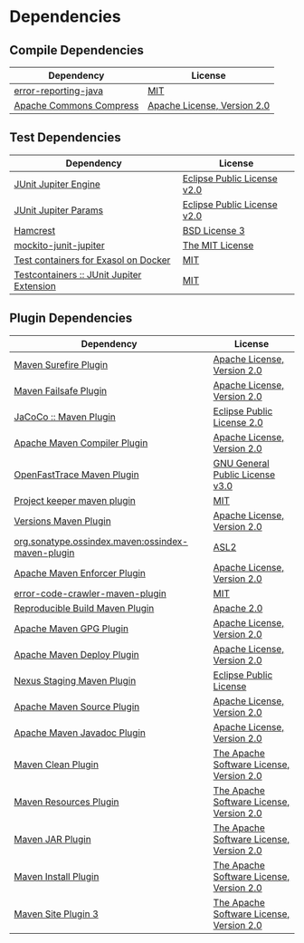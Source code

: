 <!-- @formatter:off -->
# Dependencies

## Compile Dependencies

| Dependency                   | License                          |
| ---------------------------- | -------------------------------- |
| [error-reporting-java][0]    | [MIT][1]                         |
| [Apache Commons Compress][2] | [Apache License, Version 2.0][3] |

## Test Dependencies

| Dependency                                      | License                          |
| ----------------------------------------------- | -------------------------------- |
| [JUnit Jupiter Engine][4]                       | [Eclipse Public License v2.0][5] |
| [JUnit Jupiter Params][4]                       | [Eclipse Public License v2.0][5] |
| [Hamcrest][8]                                   | [BSD License 3][9]               |
| [mockito-junit-jupiter][10]                     | [The MIT License][11]            |
| [Test containers for Exasol on Docker][12]      | [MIT][1]                         |
| [Testcontainers :: JUnit Jupiter Extension][14] | [MIT][15]                        |

## Plugin Dependencies

| Dependency                                              | License                                        |
| ------------------------------------------------------- | ---------------------------------------------- |
| [Maven Surefire Plugin][16]                             | [Apache License, Version 2.0][3]               |
| [Maven Failsafe Plugin][18]                             | [Apache License, Version 2.0][3]               |
| [JaCoCo :: Maven Plugin][20]                            | [Eclipse Public License 2.0][21]               |
| [Apache Maven Compiler Plugin][22]                      | [Apache License, Version 2.0][3]               |
| [OpenFastTrace Maven Plugin][24]                        | [GNU General Public License v3.0][25]          |
| [Project keeper maven plugin][26]                       | [MIT][1]                                       |
| [Versions Maven Plugin][28]                             | [Apache License, Version 2.0][3]               |
| [org.sonatype.ossindex.maven:ossindex-maven-plugin][30] | [ASL2][31]                                     |
| [Apache Maven Enforcer Plugin][32]                      | [Apache License, Version 2.0][3]               |
| [error-code-crawler-maven-plugin][34]                   | [MIT][1]                                       |
| [Reproducible Build Maven Plugin][36]                   | [Apache 2.0][31]                               |
| [Apache Maven GPG Plugin][38]                           | [Apache License, Version 2.0][31]              |
| [Apache Maven Deploy Plugin][40]                        | [Apache License, Version 2.0][3]               |
| [Nexus Staging Maven Plugin][42]                        | [Eclipse Public License][43]                   |
| [Apache Maven Source Plugin][44]                        | [Apache License, Version 2.0][3]               |
| [Apache Maven Javadoc Plugin][46]                       | [Apache License, Version 2.0][3]               |
| [Maven Clean Plugin][48]                                | [The Apache Software License, Version 2.0][31] |
| [Maven Resources Plugin][50]                            | [The Apache Software License, Version 2.0][31] |
| [Maven JAR Plugin][52]                                  | [The Apache Software License, Version 2.0][31] |
| [Maven Install Plugin][54]                              | [The Apache Software License, Version 2.0][31] |
| [Maven Site Plugin 3][56]                               | [The Apache Software License, Version 2.0][31] |

[20]: https://www.eclemma.org/jacoco/index.html
[26]: https://github.com/exasol/project-keeper-maven-plugin
[0]: https://github.com/exasol/error-reporting-java
[31]: http://www.apache.org/licenses/LICENSE-2.0.txt
[16]: https://maven.apache.org/surefire/maven-surefire-plugin/
[42]: http://www.sonatype.com/public-parent/nexus-maven-plugins/nexus-staging/nexus-staging-maven-plugin/
[48]: http://maven.apache.org/plugins/maven-clean-plugin/
[1]: https://opensource.org/licenses/MIT
[10]: https://github.com/mockito/mockito
[18]: https://maven.apache.org/surefire/maven-failsafe-plugin/
[2]: https://commons.apache.org/proper/commons-compress/
[28]: http://www.mojohaus.org/versions-maven-plugin/
[9]: http://opensource.org/licenses/BSD-3-Clause
[22]: https://maven.apache.org/plugins/maven-compiler-plugin/
[15]: http://opensource.org/licenses/MIT
[38]: http://maven.apache.org/plugins/maven-gpg-plugin/
[24]: https://github.com/itsallcode/openfasttrace-maven-plugin
[21]: https://www.eclipse.org/legal/epl-2.0/
[40]: https://maven.apache.org/plugins/maven-deploy-plugin/
[43]: http://www.eclipse.org/legal/epl-v10.html
[12]: https://github.com/exasol/exasol-testcontainers
[11]: https://github.com/mockito/mockito/blob/main/LICENSE
[36]: http://zlika.github.io/reproducible-build-maven-plugin
[25]: https://www.gnu.org/licenses/gpl-3.0.html
[52]: http://maven.apache.org/plugins/maven-jar-plugin/
[3]: https://www.apache.org/licenses/LICENSE-2.0.txt
[32]: https://maven.apache.org/enforcer/maven-enforcer-plugin/
[5]: https://www.eclipse.org/legal/epl-v20.html
[54]: http://maven.apache.org/plugins/maven-install-plugin/
[4]: https://junit.org/junit5/
[30]: https://sonatype.github.io/ossindex-maven/maven-plugin/
[14]: https://testcontainers.org
[44]: https://maven.apache.org/plugins/maven-source-plugin/
[8]: http://hamcrest.org/JavaHamcrest/
[56]: http://maven.apache.org/plugins/maven-site-plugin/
[50]: http://maven.apache.org/plugins/maven-resources-plugin/
[46]: https://maven.apache.org/plugins/maven-javadoc-plugin/
[34]: https://github.com/exasol/error-code-crawler-maven-plugin
